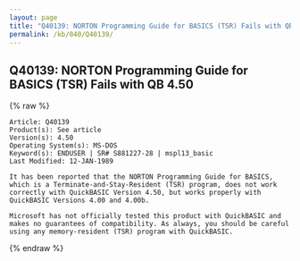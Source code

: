 ```yaml
---
layout: page
title: "Q40139: NORTON Programming Guide for BASICS (TSR) Fails with QB 4.50"
permalink: /kb/040/Q40139/
---
```


## Q40139: NORTON Programming Guide for BASICS (TSR) Fails with QB 4.50

{% raw %}

	Article: Q40139
	Product(s): See article
	Version(s): 4.50
	Operating System(s): MS-DOS
	Keyword(s): ENDUSER | SR# S881227-28 | mspl13_basic
	Last Modified: 12-JAN-1989
	
	It has been reported that the NORTON Programming Guide for BASICS,
	which is a Terminate-and-Stay-Resident (TSR) program, does not work
	correctly with QuickBASIC Version 4.50, but works properly with
	QuickBASIC Versions 4.00 and 4.00b.
	
	Microsoft has not officially tested this product with QuickBASIC and
	makes no guarantees of compatibility. As always, you should be careful
	using any memory-resident (TSR) program with QuickBASIC.

{% endraw %}
